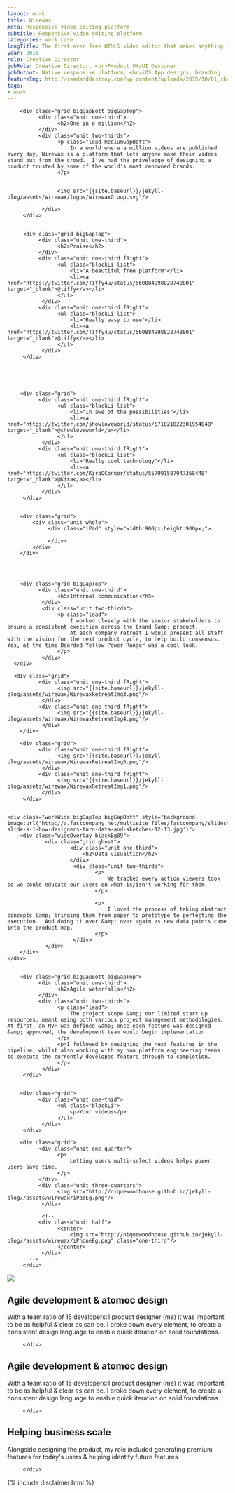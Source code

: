 ```yaml
---
layout: work
title: Wirewax
meta: Responsive video editing platform
subtitle: Responsive video editing platform
categories: work case
longTitle: The first ever free HTML5 video editor that makes anything in any video interactive. 
year: 2015
role: Creative Director
jobRole: Creative Director, <br>Product UX/UI Designer
jobOutput: Native responsive platform, <br>iOS App designs, branding
featureImg: http://readanddestroy.com/wp-content/uploads/2015/10/01_shazam_cover.jpg
tags:
- work
---
```



<div class="wider">

		<div class="grid bigGapBott bigGapTop">
		      <div class="unit one-third">
		        	<h2>One in a million</h2>
		      </div>
		      <div class="unit two-thirds">
			        <p class="lead mediumGapBott">
			        	In a world where a million videos are published every day, Wirewax is a platform that lets anyone make their videos stand out from the crowd.  I've had the priveledge of designing a product trusted by some of the world's most renowned brands.
			        </p>


			        <img src="{{site.baseurl}}/jekyll-blog/assets/wirewax/logos/wirewaxGroup.svg"/>
			        
		       </div>
		 </div>


		 <div class="grid bigGapTop">
		      <div class="unit one-third">
		        	<h2>Praise</h2>
		      </div>
		      <div class="unit one-third fRight">
			        <ul class="blockLi list">
			        	<li>"A beautiful free platform"</li>
			        	<li><a href="https://twitter.com/Tiffy4u/status/560884998828748801" target="_blank">@tiffy</a></li>
			        </ul>
		       </div>
		      <div class="unit one-third fRight">
			        <ul class="blockLi list">
			        	<li>"Really easy to use"</li>
			        	<li><a href="https://twitter.com/Tiffy4u/status/560884998828748801" target="_blank">@tiffy</a></li>
			        </ul>
		       </div>			       		      		 	
		 </div>





		<div class="grid"> 
		      <div class="unit one-third fRight">
			        <ul class="blockLi list">
			        	<li>"In awe of the possibilities"</li>
			        	<li><a href="https://twitter.com/showloveworld/status/571021022301954048" target="_blank">@showloveworld</a></li>
			        </ul>	
		       </div>		
		      <div class="unit one-third fRight">
			        <ul class="blockLi list">
			        	<li>"Really cool technology"</li>
			        	<li><a href="https://twitter.com/KiraOConnor/status/557991587947368448" target="_blank">@Kira</a></li>
			        </ul>
		       </div>		       	            
		 </div>	 


		<div class="grid">
			<div class="unit whole">
				 <div class="iPad" style="width:900px;height:900px;">

				 </div>
			</div>
		</div>




		<div class="grid bigGapTop">
		      <div class="unit one-third">
		      		<h5>Internal communication</h5>
		       </div>
		       <div class="unit two-thirds">
		       		<p class="lead">
			        	I worked closely with the senior stakeholders to ensure a consistent execution across the brand &amp; product.
			        	At each company retreat I would present all staff with the vision for the next product cycle, to help build consensus. Yes, at the time Bearded Yellow Power Ranger was a cool look.
			        </p>
		       </div>
	  </div>

	  <div class="grid">
		      <div class="unit one-third fRight">
					<img src="{{site.baseurl}}/jekyll-blog/assets/wirewax/WirewaxRetreatImg3.png"/>
		       </div>
		      <div class="unit one-third fRight">
					<img src="{{site.baseurl}}/jekyll-blog/assets/wirewax/WirewaxRetreatImg4.png"/>
		       </div>		  
		</div>

		<div class="grid"> 
		      <div class="unit one-third fRight">
					<img src="{{site.baseurl}}/jekyll-blog/assets/wirewax/WirewaxRetreatImg5.png"/>
		       </div>		
		      <div class="unit one-third fRight">
					<img src="{{site.baseurl}}/jekyll-blog/assets/wirewax/WirewaxRetreatImg1.png"/>
		       </div>		       	            
		 </div>	 


	<div class="workWide bigGapTop bigGapBott" style="background-image:url('http://a.fastcompany.net/multisite_files/fastcompany/slideshow/2015/01/3040415-slide-s-1-how-designers-turn-data-and-sketches-12-13.jpg')">
		<div class="wideOverlay blackBg09"> 
				<div class="grid ghost">
						<div class="unit one-third">
							<h2>Data visualtion</h2>
						</div>
						 <div class="unit two-thirds">
								<p>
									We tracked every action viewers took so we could educate our users on what is/isn't working for them.
								</p>
						
								<p>
									I loved the process of taking abstract concepts &amp; bringing them from paper to prototype to perfecting the execution.  And doing it over &amp; over again as new data points came into the product map.
								</p>
						 </div>							 	
				</div>
		</div>
	</div>		 


		<div class="grid bigGapBott bigGapTop">
		      <div class="unit one-third">
		        	<h2>Agile waterfalls</h2>
		      </div>
		      <div class="unit two-thirds">
			        <p class="lead">
			        	The project scope &amp; our limited start up resources, meant using both various project management methodologies.  At first, an MVP was defined &amp; once each feature was designed &amp; approved, the development team would begin implementation.  
			        </p>
			        <p>I followed by designing the next features in the pipeline, whilst also working with my own platform engineering teams to execute the currently developed feature through to completion.
			        </p>
		       </div>
		 </div>


		<div class="grid">
		      <div class="unit one-thid">
			        <ul class="blockLi">
						<p>Your videos</p>
			        </ul>
		       </div>	       		       
		 </div>	

		<div class="grid">
			  <div class="unit one-quarter">
			  		<p>
			  			Letting users multi-select videos helps power users save time.
			  		</p>
			  </div>
		      <div class="unit three-quarters">
					<img src="http://niquewoodhouse.github.io/jekyll-blog//assets/wirewax/iPadEg.png"/>
		       </div>	
			       
		       <!--
		      <div class="unit half">
		      		<center>
						<img src="http://niquewoodhouse.github.io/jekyll-blog//assets/wirewax/iPhoneEg.png" class="one-third"/>
					</center>
		       </div>
		   -->
		 </div>	


</div>	


<img src="http://niquewoodhouse.github.io./i/project/wwx/folio2015_wwxProductIntro.png" class="w100"/>






<div class="wider">
		<div class="grid bigGapBott bigGapTop">
		      <div class="unit whole">
		        	<h2>Agile development &amp; atomoc design</h2>
		      </div>
		      <div class="unit two-thirds">
			        <p class="lead">
						With a team ratio of 15 developers:1 product designer (me) it was important to be as helpful &amp; clear as can be.  I broke down every element, to create a consistent design language to enable quick iteration on solid foundations.
			        </p>
		       </div>

		 </div>
</div>	

<div class="wider">
		<div class="grid bigGapBott bigGapTop">
		      <div class="unit whole">
		        	<h2>Agile development &amp; atomoc design</h2>
		      </div>
		      <div class="unit two-thirds">
			        <p class="lead">
						With a team ratio of 15 developers:1 product designer (me) it was important to be as helpful &amp; clear as can be.  I broke down every element, to create a consistent design language to enable quick iteration on solid foundations.
			        </p>
		       </div>

		 </div>
</div>	

<div class="wider">
		<div class="grid bigGapBott bigGapTop">
		      <div class="unit whole">
		        	<h2>Helping business scale</h2>
		      </div>
		      <div class="unit two-thirds">
			        <p class="lead">
						Alongside designing the product, my role included generating premium features for today's users &amp; helping identify future features.  	
			        </p>
		       </div>

		 </div>
</div>

<div class="wider">
	<div class="grid bigGapBott bigGapTop">
		{% include disclaimer.html %}
	</div>
</div>